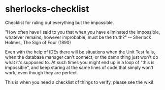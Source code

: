 # sherlocks-checklist
Checklist for ruling out everything but the impossible.

"How often have I said to you that when you have eliminated the impossible, whatever remains, however improbable, must be the truth?"
-- Sherlock Holmes, The Sign of Four (1890)

Even with the help of IDEs there will be situations when the Unit Test fails, when the database manager can't connect, or the damn thing just won't do what it's supposed to. At such times you might end up in a loop of "this is impossible", and keep staring at the same lines of code that simply won't work, even though they are perfect.

This is when you need a checklist of things to verify, please see the wiki!
